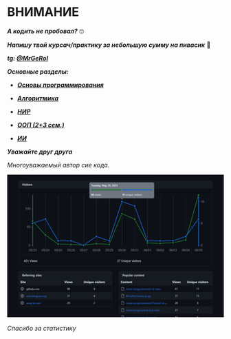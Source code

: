 # ВНИМАНИЕ

***А кодить не пробовал?*** 🙄

***Напишу твой курсач/практику за небольшую сумму на пивасик*** 🤗

***tg: [@MrGeRoI](https://t.me/mrgeroi)***

***Основные разделы:***

+ ***[Основы программирования](/Robot)***

+ ***[Алгоритмика](/Algorithms)***

+ ***[НИР](/NIR)***

+ ***[ООП (2+3 сем.)](/OOP)***

+ ***[ИИ](/AI)***

***Уважайте друг друга***

*Многоуважаемый автор сие кода.*

![Traffic](traffic.png)

*Спасибо за статистику*